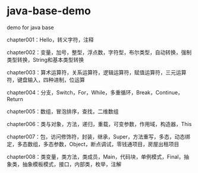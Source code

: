 # java-base-demo
demo for java base

chapter001：Hello，转义字符，注释

chapter002：变量，加号，整型，浮点数，字符型，布尔类型，自动转换，强制类型转换，String和基本类型转换

chapter003：算术运算符，关系运算符，逻辑运算符，赋值运算符，三元运算符，键盘输入，四种进制，位运算

chapter004：分支，Switch，For，While，多重循环，Break，Continue，Return

chapter005：数组，冒泡排序，查找，二维数组

chapter006：类与对象，方法，递归，重载，可变参数，作用域，构造器，This

chapter007：包，访问修饰符，封装，继承，Super，方法重写，多态，动态绑定，多态数组，多态参数，Object，断点调试，零钱通项目，房屋出租项目

chapter008：类变量，类方法，类成员，Main，代码块，单例模式，Final，抽象类，抽象模板模式，接口，内部类，枚举，注解
